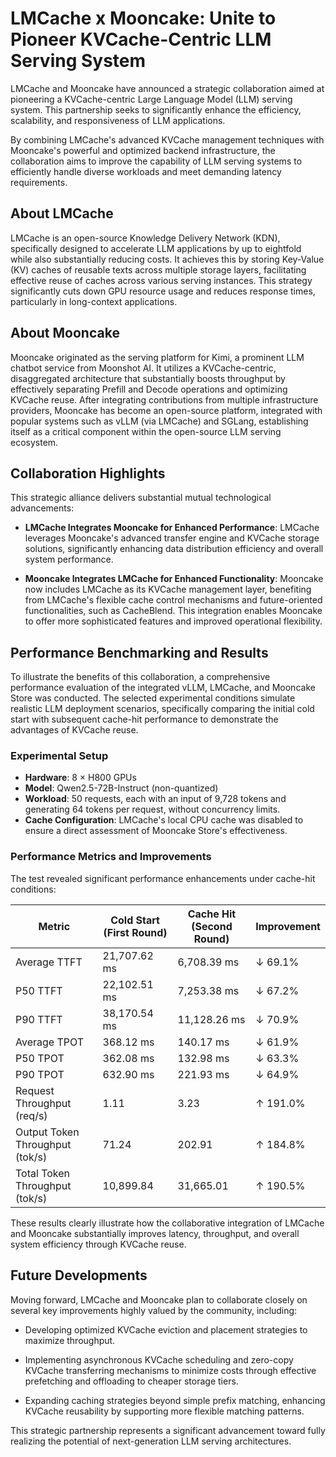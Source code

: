 # LMCache x Mooncake: Unite to Pioneer KVCache-Centric LLM Serving System

LMCache and Mooncake have announced a strategic collaboration aimed at pioneering a KVCache-centric Large Language Model (LLM) serving system. This partnership seeks to significantly enhance the efficiency, scalability, and responsiveness of LLM applications.

By combining LMCache's advanced KVCache management techniques with Mooncake's powerful and optimized backend infrastructure, the collaboration aims to improve the capability of LLM serving systems to efficiently handle diverse workloads and meet demanding latency requirements.

## About LMCache

LMCache is an open-source Knowledge Delivery Network (KDN), specifically designed to accelerate LLM applications by up to eightfold while also substantially reducing costs. It achieves this by storing Key-Value (KV) caches of reusable texts across multiple storage layers, facilitating effective reuse of caches across various serving instances. This strategy significantly cuts down GPU resource usage and reduces response times, particularly in long-context applications.

## About Mooncake

Mooncake originated as the serving platform for Kimi, a prominent LLM chatbot service from Moonshot AI. It utilizes a KVCache-centric, disaggregated architecture that substantially boosts throughput by effectively separating Prefill and Decode operations and optimizing KVCache reuse. After integrating contributions from multiple infrastructure providers, Mooncake has become an open-source platform, integrated with popular systems such as vLLM (via LMCache) and SGLang, establishing itself as a critical component within the open-source LLM serving ecosystem.

## Collaboration Highlights

This strategic alliance delivers substantial mutual technological advancements:

- **LMCache Integrates Mooncake for Enhanced Performance**: LMCache leverages Mooncake's advanced transfer engine and KVCache storage solutions, significantly enhancing data distribution efficiency and overall system performance.

- **Mooncake Integrates LMCache for Enhanced Functionality**: Mooncake now includes LMCache as its KVCache management layer, benefiting from LMCache's flexible cache control mechanisms and future-oriented functionalities, such as CacheBlend. This integration enables Mooncake to offer more sophisticated features and improved operational flexibility.

## Performance Benchmarking and Results

To illustrate the benefits of this collaboration, a comprehensive performance evaluation of the integrated vLLM, LMCache, and Mooncake Store was conducted. The selected experimental conditions simulate realistic LLM deployment scenarios, specifically comparing the initial cold start with subsequent cache-hit performance to demonstrate the advantages of KVCache reuse.

### Experimental Setup

- **Hardware**: 8 × H800 GPUs
- **Model**: Qwen2.5-72B-Instruct (non-quantized)
- **Workload**: 50 requests, each with an input of 9,728 tokens and generating 64 tokens per request, without concurrency limits.
- **Cache Configuration**: LMCache's local CPU cache was disabled to ensure a direct assessment of Mooncake Store's effectiveness.

### Performance Metrics and Improvements

The test revealed significant performance enhancements under cache-hit conditions:

| Metric | Cold Start (First Round) | Cache Hit (Second Round) | Improvement |
|--------|--------------------------|--------------------------|-------------|
| Average TTFT | 21,707.62 ms | 6,708.39 ms | ↓ 69.1% |
| P50 TTFT | 22,102.51 ms | 7,253.38 ms | ↓ 67.2% |
| P90 TTFT | 38,170.54 ms | 11,128.26 ms | ↓ 70.9% |
| Average TPOT | 368.12 ms | 140.17 ms | ↓ 61.9% |
| P50 TPOT | 362.08 ms | 132.98 ms | ↓ 63.3% |
| P90 TPOT | 632.90 ms | 221.93 ms | ↓ 64.9% |
| Request Throughput (req/s) | 1.11 | 3.23 | ↑ 191.0% |
| Output Token Throughput (tok/s) | 71.24 | 202.91 | ↑ 184.8% |
| Total Token Throughput (tok/s) | 10,899.84 | 31,665.01 | ↑ 190.5% |

These results clearly illustrate how the collaborative integration of LMCache and Mooncake substantially improves latency, throughput, and overall system efficiency through KVCache reuse.

## Future Developments

Moving forward, LMCache and Mooncake plan to collaborate closely on several key improvements highly valued by the community, including:

- Developing optimized KVCache eviction and placement strategies to maximize throughput.

- Implementing asynchronous KVCache scheduling and zero-copy KVCache transferring mechanisms to minimize costs through effective prefetching and offloading to cheaper storage tiers.

- Expanding caching strategies beyond simple prefix matching, enhancing KVCache reusability by supporting more flexible matching patterns.

This strategic partnership represents a significant advancement toward fully realizing the potential of next-generation LLM serving architectures.
